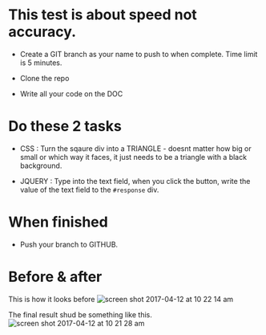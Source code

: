 # This test is about speed not accuracy.

* Create a GIT branch as your name to push to when complete. Time limit is 5 minutes.

* Clone the repo

* Write all your code on the DOC

# Do these 2 tasks

* CSS : Turn the sqaure div into a TRIANGLE - doesnt matter how big or small or which way it faces, it just needs to be a triangle with a black background.

* JQUERY : Type into the text field, when you click the button, write the value of the text field to the `#response` div.

# When finished

* Push your branch to GITHUB.

# Before & after

This is how it looks before
![screen shot 2017-04-12 at 10 22 14 am](https://cloud.githubusercontent.com/assets/739699/24962446/fa561bb8-1f69-11e7-8385-de7ba3fe4a00.png)


The final result shud be something like this.
![screen shot 2017-04-12 at 10 21 28 am](https://cloud.githubusercontent.com/assets/739699/24962447/fa56854e-1f69-11e7-85ea-df22dc1378d0.png)
